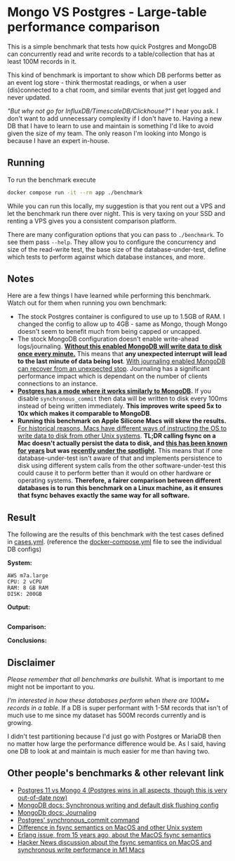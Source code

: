 # Mongo VS Postgres - Large-table performance comparison

This is a simple benchmark that tests how quick Postgres and MongoDB can
concurrently read and write records to a table/collection that has at least
100M records in it.

This kind of benchmark is important to show which DB performs better as an event
log store - think thermostat readings, or when a user (dis)connected to a
chat room, and similar events that just get logged and never updated.

*"But why not go for InfluxDB/TimescaleDB/Clickhouse?"* I hear you ask. I don't
want to add unnecessary complexity if I don't have to. Having a new DB that I
have to learn to use and maintain is something I'd like to avoid given the size
of my team. The only reason I'm looking into Mongo is because I have an expert
in-house.

## Running

To run the benchmark execute

```bash
docker compose run -it --rm app ./benchmark
```

While you can run this locally, my suggestion is that you rent out a VPS and
let the benchmark run there over night. This is very taxing on your SSD and
renting a VPS gives you a consistent comparison platform.

There are many configuration options that you can pass to `./benchmark`. To see
them pass `--help`. They allow you to configure the concurrency and size of the
read-write test, the base size of the database-under-test, define which tests
to perform against which database instances, and more.


## Notes

Here are a few things I have learned while performing this benchmark.
Watch out for them when running you own benchmark:

* The stock Postgres container is configured to use up to 1.5GB of RAM. I
    changed the config to allow up to 4GB - same as Mongo, though Mongo doesn't
    seem to benefit much from being capped or uncapped.
* The stock MongoDB configuration doesn't enable write-ahead logs/journaling.
    **[Without this enabled MongoDB will write data to disk once every minute.](https://www.mongodb.com/docs/manual/reference/command/fsync/)**
    This means that **any unexpected interrupt will lead to the last minute of
    data being lost**. [With journaling enabled MongoDB can recover from an unexpected stop](https://www.mongodb.com/docs/manual/core/journaling/).
    Journaling has a significant performance impact which is dependant on the
    number of clients connections to an instance.
* **[Postgres has a mode where it works similarly to MongoDB](https://www.percona.com/blog/postgresql-synchronous_commit-options-and-synchronous-standby-replication/).** If you disable
    `synchronous_commit` then data will be written to disk every 100ms instead of being
    written immediately. **This improves write speed 5x to 10x which makes it comparable to MongoDB**.
* **Running this benchmark on Apple Silicone Macs will skew the results.**
    [For historical reasons, Macs have different ways of instructing the OS to write data to disk from other Unix systems](https://eclecticlight.co/2022/02/18/how-can-you-trust-a-disk-to-write-data/).
    **TL;DR calling fsync on a Mac doesn't actually persist the data to disk, and [this has been known for years](https://erlang.org/pipermail/erlang-patches/2008-July/000258.html) but was [recently under the spotlight](https://news.ycombinator.com/item?id=30370551).**
    This means that if one database-under-test isn't aware of that and implements
    persistence to disk using different system calls from the other
    software-under-test this could cause it to perform better than it
    would on other hardware or operating systems.
    **Therefore, a fairer comparison between different databases is to run this
    benchmark on a Linux machine, as it ensures that fsync behaves exactly the
    same way for all software.**

## Result

The following are the results of this benchmark with the test cases defined
in [cases.yml](./cases.yml).
(reference the [docker-compose.yml](./docker-compose.yml) file to see the individual DB configs)

**System:**

```
AWS m7a.large
CPU: 2 vCPU
RAM: 8 GB RAM
DISK: 200GB
```

**Output:**

```
```

**Comparison:**

**Conclusions:**

## Disclaimer

*Please remember that all benchmarks are bullshit.* What is important to me
might not be important to you.

*I'm interested in how these databases perform when there are 100M+ records in
a table.* If a DB is super performant with 1-5M records that isn't of much use
to me since my dataset has 500M records currently and is growing.

I didn't test partitioning because I'd just go with Postgres or MariaDB then no
matter how large the performance difference would be. As I said, having one DB
to look at and maintain is much easier for me than having two.

## Other people's benchmarks & other relevant link

* [Postgres 11 vs Mongo 4 (Postgres wins in all aspects, though this is very out-of-date now)](https://info.enterprisedb.com/rs/069-ALB-339/images/PostgreSQL_MongoDB_Benchmark-WhitepaperFinal.pdf)
* [MongoDB docs: Synchronous writing and default disk flushing config](https://www.mongodb.com/docs/manual/reference/command/fsync/)
* [MongoDb docs: Journaling](https://www.mongodb.com/docs/manual/core/journaling/)
* [Postgres' synchronous_commit command](https://www.percona.com/blog/postgresql-synchronous_commit-options-and-synchronous-standby-replication/)
* [Difference in fsync semantics on MacOS and other Unix system](https://eclecticlight.co/2022/02/18/how-can-you-trust-a-disk-to-write-data/)
* [Erlang issue, from 15 years ago, about the MacOS fsync semantics](https://erlang.org/pipermail/erlang-patches/2008-July/000258.html)
* [Hacker News discussion about the fsync semantics on MacOS and synchronous write performance in M1 Macs](https://news.ycombinator.com/item?id=30370551)
